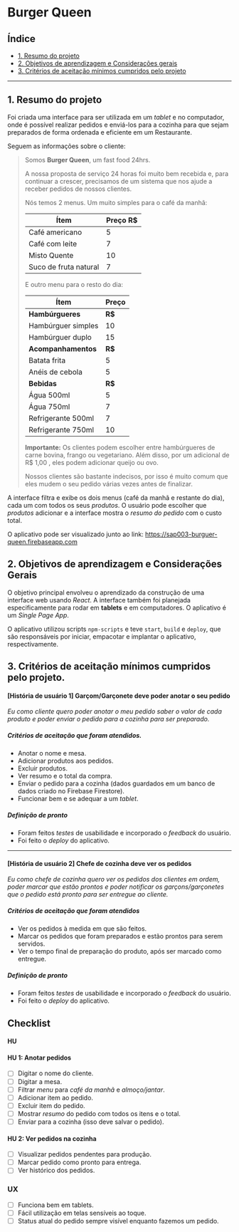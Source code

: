 # Burger Queen

## Índice

* [1. Resumo do projeto](#1-resumo-do-projeto)
* [2. Objetivos de aprendizagem e Considerações gerais](#2-objetivos-de-aprendizagem-e-considerações-gerais)
* [3. Critérios de aceitação mínimos cumpridos pelo projeto](#4-critérios-de-aceitação-mínimos-cumpridos-pelo-projeto)


***

## 1. Resumo do projeto


Foi criada uma interface para ser utilizada em um _tablet_ e no computador, onde é possível realizar pedidos e enviá-los
para a cozinha para que sejam preparados de forma ordenada e eficiente em um Restaurante.

Seguem as informações sobre o cliente:

> Somos **Burger Queen**, um fast food 24hrs.
>
>A nossa proposta de serviço 24 horas foi muito bem recebida e, para continuar a
>crescer, precisamos de um sistema que nos ajude a receber pedidos de nossos
>clientes.
>
>Nós temos 2 menus. Um muito simples para o café da manhã:
>
>| Ítem                      |Preço R$|
>|---------------------------|------|
>| Café americano            |    5 |
>| Café com leite            |    7 |
>| Misto Quente              |   10 |
>| Suco de fruta natural     |    7 |
>
>E outro menu para o resto do dia:
>
>| Ítem                      |Preço |
>|---------------------------|------|
>|**Hambúrgueres**           |   **R$**   |
>|Hambúrguer simples         |    10|
>|Hambúrguer duplo           |    15|
>|**Acompanhamentos**        |   **R$**   |
>|Batata frita               |     5|
>|Anéis de cebola            |     5|
>|**Bebidas**                |   **R$**   |
>|Água 500ml                 |     5|
>|Água 750ml                 |     7|
>|Refrigerante 500ml         |     7|
>|Refrigerante 750ml         |    10|
>
>**Importante:** Os clientes podem escolher entre hambúrgueres de carne bovina,
>frango ou vegetariano. Além disso, por um adicional de R$ 1,00 , eles podem
>adicionar queijo ou ovo.
>
>Nossos clientes são bastante indecisos, por isso é muito comum que eles mudem o
>seu pedido várias vezes antes de finalizar.

A interface filtra e exibe os dois menus (café da manhã e restante do dia), cada
um com todos os seus _produtos_. O usuário pode escolher que _produtos_
adicionar e a interface mostra o _resumo do pedido_ com o custo total.

O aplicativo pode ser visualizado junto ao link: https://sap003-burguer-queen.firebaseapp.com

## 2. Objetivos de aprendizagem e Considerações Gerais

O objetivo principal envolveu o aprendizado da construção de uma interface web usando _React_. A interface também foi planejada especificamente para rodar em **tablets** e em computadores. O aplicativo é um _Single Page App_.

O aplicativo utilizou scripts `npm-scripts` e teve `start`, `build` e `deploy`, que são responsáveis por iniciar, empacotar e implantar o aplicativo, respectivamente.

## 3. Critérios de aceitação mínimos cumpridos pelo projeto.


#### [História de usuário 1] Garçom/Garçonete deve poder anotar o seu pedido

_Eu como cliente quero poder anotar o meu pedido saber o valor de cada 
produto e poder enviar o pedido para a cozinha para ser preparado._

##### Critérios de aceitação que foram atendidos.

* Anotar o nome e mesa.
* Adicionar produtos aos pedidos.
* Excluir produtos.
* Ver resumo e o total da compra.
* Enviar o pedido para a cozinha (dados guardados em um banco de dados criado no Firebase Firestore).
* Funcionar bem e se adequar a um _tablet_.

##### Definição de pronto

* Foram feitos _testes_ de usabilidade e incorporado o _feedback_ do usuário.
* Foi feito o _deploy_ do aplicativo.

***

#### [História de usuário 2] Chefe de cozinha deve ver os pedidos

_Eu como chefe de cozinha quero ver os pedidos dos clientes em ordem, poder marcar que estão prontos e poder notificar os garçons/garçonetes que o pedido está pronto para ser entregue ao cliente._

##### Critérios de aceitação que foram atendidos

* Ver os pedidos à medida em que são feitos.
* Marcar os pedidos que foram preparados e estão prontos para serem servidos.
* Ver o tempo final de preparação do produto, após ser marcado como entregue.

##### Definição de pronto

* Foram feitos _testes_ de usabilidade e incorporado o _feedback_ do usuário.
* Foi feito o _deploy_ do aplicativo.

## Checklist

#### HU

#### HU 1: Anotar pedidos

* [ ] Digitar o nome do cliente.
* [ ] Digitar a mesa.
* [ ] Filtrar _menu_ para _café da manhã_ e _almoço/jantar_.
* [ ] Adicionar item ao pedido.
* [ ] Excluir item do pedido.
* [ ] Mostrar _resumo_ do pedido com todos os itens e o total.
* [ ] Enviar para a cozinha (isso deve salvar o pedido).

#### HU 2: Ver pedidos na cozinha

* [ ] Visualizar pedidos pendentes para produção.
* [ ] Marcar pedido como pronto para entrega.
* [ ] Ver histórico dos pedidos.

### UX

* [ ] Funciona bem em tablets.
* [ ] Fácil utilização em telas sensíveis ao toque.
* [ ] Status atual do pedido sempre visível enquanto fazemos um pedido.